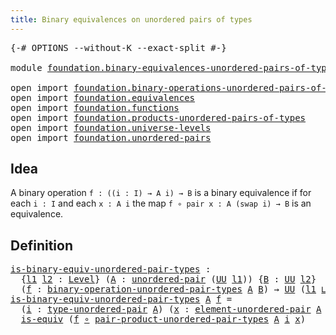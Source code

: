 ```yaml
---
title: Binary equivalences on unordered pairs of types
---
```


<pre class="Agda"><a id="73" class="Symbol">{-#</a> <a id="77" class="Keyword">OPTIONS</a> <a id="85" class="Pragma">--without-K</a> <a id="97" class="Pragma">--exact-split</a> <a id="111" class="Symbol">#-}</a>

<a id="116" class="Keyword">module</a> <a id="123" href="foundation.binary-equivalences-unordered-pairs-of-types.html" class="Module">foundation.binary-equivalences-unordered-pairs-of-types</a> <a id="179" class="Keyword">where</a>

<a id="186" class="Keyword">open</a> <a id="191" class="Keyword">import</a> <a id="198" href="foundation.binary-operations-unordered-pairs-of-types.html" class="Module">foundation.binary-operations-unordered-pairs-of-types</a>
<a id="252" class="Keyword">open</a> <a id="257" class="Keyword">import</a> <a id="264" href="foundation.equivalences.html" class="Module">foundation.equivalences</a>
<a id="288" class="Keyword">open</a> <a id="293" class="Keyword">import</a> <a id="300" href="foundation.functions.html" class="Module">foundation.functions</a>
<a id="321" class="Keyword">open</a> <a id="326" class="Keyword">import</a> <a id="333" href="foundation.products-unordered-pairs-of-types.html" class="Module">foundation.products-unordered-pairs-of-types</a>
<a id="378" class="Keyword">open</a> <a id="383" class="Keyword">import</a> <a id="390" href="foundation.universe-levels.html" class="Module">foundation.universe-levels</a>
<a id="417" class="Keyword">open</a> <a id="422" class="Keyword">import</a> <a id="429" href="foundation.unordered-pairs.html" class="Module">foundation.unordered-pairs</a>
</pre>
## Idea

A binary operation `f : ((i : I) → A i) → B` is a binary equivalence if for each `i : I` and each `x : A i` the map `f ∘ pair x : A (swap i) → B` is an equivalence.

## Definition

<pre class="Agda"><a id="is-binary-equiv-unordered-pair-types"></a><a id="659" href="foundation.binary-equivalences-unordered-pairs-of-types.html#659" class="Function">is-binary-equiv-unordered-pair-types</a> <a id="696" class="Symbol">:</a>
  <a id="700" class="Symbol">{</a><a id="701" href="foundation.binary-equivalences-unordered-pairs-of-types.html#701" class="Bound">l1</a> <a id="704" href="foundation.binary-equivalences-unordered-pairs-of-types.html#704" class="Bound">l2</a> <a id="707" class="Symbol">:</a> <a id="709" href="Agda.Primitive.html#597" class="Postulate">Level</a><a id="714" class="Symbol">}</a> <a id="716" class="Symbol">(</a><a id="717" href="foundation.binary-equivalences-unordered-pairs-of-types.html#717" class="Bound">A</a> <a id="719" class="Symbol">:</a> <a id="721" href="foundation.unordered-pairs.html#2395" class="Function">unordered-pair</a> <a id="736" class="Symbol">(</a><a id="737" href="foundation-core.universe-levels.html#235" class="Primitive">UU</a> <a id="740" href="foundation.binary-equivalences-unordered-pairs-of-types.html#701" class="Bound">l1</a><a id="742" class="Symbol">))</a> <a id="745" class="Symbol">{</a><a id="746" href="foundation.binary-equivalences-unordered-pairs-of-types.html#746" class="Bound">B</a> <a id="748" class="Symbol">:</a> <a id="750" href="foundation-core.universe-levels.html#235" class="Primitive">UU</a> <a id="753" href="foundation.binary-equivalences-unordered-pairs-of-types.html#704" class="Bound">l2</a><a id="755" class="Symbol">}</a>
  <a id="759" class="Symbol">(</a><a id="760" href="foundation.binary-equivalences-unordered-pairs-of-types.html#760" class="Bound">f</a> <a id="762" class="Symbol">:</a> <a id="764" href="foundation.binary-operations-unordered-pairs-of-types.html#469" class="Function">binary-operation-unordered-pair-types</a> <a id="802" href="foundation.binary-equivalences-unordered-pairs-of-types.html#717" class="Bound">A</a> <a id="804" href="foundation.binary-equivalences-unordered-pairs-of-types.html#746" class="Bound">B</a><a id="805" class="Symbol">)</a> <a id="807" class="Symbol">→</a> <a id="809" href="foundation-core.universe-levels.html#235" class="Primitive">UU</a> <a id="812" class="Symbol">(</a><a id="813" href="foundation.binary-equivalences-unordered-pairs-of-types.html#701" class="Bound">l1</a> <a id="816" href="Agda.Primitive.html#810" class="Primitive Operator">⊔</a> <a id="818" href="foundation.binary-equivalences-unordered-pairs-of-types.html#704" class="Bound">l2</a><a id="820" class="Symbol">)</a>
<a id="822" href="foundation.binary-equivalences-unordered-pairs-of-types.html#659" class="Function">is-binary-equiv-unordered-pair-types</a> <a id="859" href="foundation.binary-equivalences-unordered-pairs-of-types.html#859" class="Bound">A</a> <a id="861" href="foundation.binary-equivalences-unordered-pairs-of-types.html#861" class="Bound">f</a> <a id="863" class="Symbol">=</a>
  <a id="867" class="Symbol">(</a><a id="868" href="foundation.binary-equivalences-unordered-pairs-of-types.html#868" class="Bound">i</a> <a id="870" class="Symbol">:</a> <a id="872" href="foundation.unordered-pairs.html#2770" class="Function">type-unordered-pair</a> <a id="892" href="foundation.binary-equivalences-unordered-pairs-of-types.html#859" class="Bound">A</a><a id="893" class="Symbol">)</a> <a id="895" class="Symbol">(</a><a id="896" href="foundation.binary-equivalences-unordered-pairs-of-types.html#896" class="Bound">x</a> <a id="898" class="Symbol">:</a> <a id="900" href="foundation.unordered-pairs.html#3496" class="Function">element-unordered-pair</a> <a id="923" href="foundation.binary-equivalences-unordered-pairs-of-types.html#859" class="Bound">A</a> <a id="925" href="foundation.binary-equivalences-unordered-pairs-of-types.html#868" class="Bound">i</a><a id="926" class="Symbol">)</a> <a id="928" class="Symbol">→</a>
  <a id="932" href="foundation-core.equivalences.html#1556" class="Function">is-equiv</a> <a id="941" class="Symbol">(</a><a id="942" href="foundation.binary-equivalences-unordered-pairs-of-types.html#861" class="Bound">f</a> <a id="944" href="foundation-core.functions.html#420" class="Function Operator">∘</a> <a id="946" href="foundation.products-unordered-pairs-of-types.html#2731" class="Function">pair-product-unordered-pair-types</a> <a id="980" href="foundation.binary-equivalences-unordered-pairs-of-types.html#859" class="Bound">A</a> <a id="982" href="foundation.binary-equivalences-unordered-pairs-of-types.html#868" class="Bound">i</a> <a id="984" href="foundation.binary-equivalences-unordered-pairs-of-types.html#896" class="Bound">x</a><a id="985" class="Symbol">)</a>
</pre>